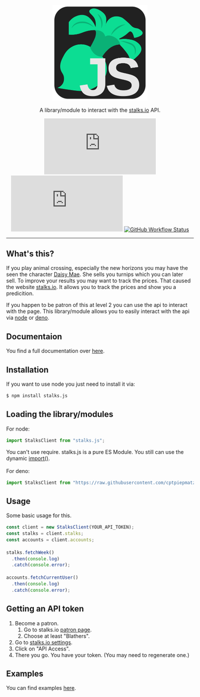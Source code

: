 <div align="center">
  <img src="images/logo.svg" width="256"/>
  <br>
  <p>A library/module to interact with the <a href="https://stalks.io/">stalks.io</a> API.</p>
</div>

<div align="center">

  [![npm](https://img.shields.io/npm/v/stalks.js?style=for-the-badge&logo=npm)](https://www.npmjs.com/package/stalks.js)
  [![GitHub](https://img.shields.io/github/license/cptpiepmatz/stalks.js?style=for-the-badge)](https://www.github.com/derPiepmat/stalks.js)
  [![GitHub Workflow Status](https://img.shields.io/github/actions/workflow/status/cptpiepmatz/stalks.js/Node.js%20Package?style=for-the-badge&logo=github)](https://www.github.com/derPiepmat/stalks.js)

</div>


---

## What's this?

If you play animal crossing, especially the new horizons you may have the seen the character [Daisy Mae](https://animalcrossing.fandom.com/wiki/Daisy_Mae). She sells you turnips which you can later sell. To improve your results you may want to track the prices. That caused the website [stalks.io](https://stalks.io). It allows you to track the prices and show you a predicition.

If you happen to be patron of this at level 2 you can use the api to interact with the page. This library/module allows you to easily interact with the api via [node](https://nodejs.org/) or [deno](https://deno.land).


## Documentaion

You find a full documentation over [here](https://cptpiepmatz.github.io/stalks.js).


## Installation

If you want to use node you just need to install it via:
```sh
$ npm install stalks.js
```


## Loading the library/modules

For node:
```js
import StalksClient from "stalks.js";
```
You can't use require. stalks.js is a pure ES Module. You still can use the dynamic [import()](https://nodejs.org/api/esm.html#esm_import_expressions).
\
\
For deno:
```js
import StalksClient from "https://raw.githubusercontent.com/cptpiepmatz/stalks.js/master/mod.ts";
```


## Usage

Some basic usage for this.
```js
const client = new StalksClient(YOUR_API_TOKEN);
const stalks = client.stalks;
const accounts = client.accounts;

stalks.fetchWeek()
  .then(console.log)
  .catch(console.error);
  
accounts.fetchCurrentUser()
  .then(console.log)
  .catch(console.error);
```


## Getting an API token

1. Become a patron.
    1. Go to stalks.io [patron page](https://www.patreon.com/join/stalks?).
    2. Choose at least "Blathers".
2. Go to [stalks.io settings](https://stalks.io/settings).
3. Click on "API Access".
4. There you go. You have your token. (You may need to regenerate one.)


## Examples

You can find examples [here](https://github.com/cptpiepmatz/stalks.js/tree/master/examples).
